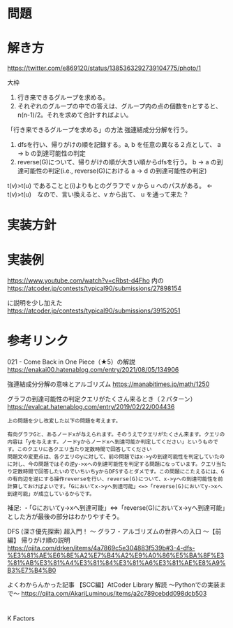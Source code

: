 # 問題

# 解き方
https://twitter.com/e869120/status/1385363292739104775/photo/1

大枠
1. 行き来できるグループを求める。
2. それぞれのグループの中での答えは、グループ内の点の個数をnとすると、n(n-1)/2。それを求めて合計すればよい。


「行き来できるグループを求める」の方法
強連結成分分解を行う。
1. dfsを行い、帰りがけの順を記録する。a, b を任意の異なる２点として、
    a → b の到達可能性の判定
2. reverse(G)について、帰りがけの順が大きい順からdfsを行う。
    b → a の到達可能性の判定(i.e., reverse(G)における a → d の到達可能性の判定)

t(v)>t(u) であることと(i)よりもとのグラフで v から u へのパスがある。
← t(v)>t(u)　なので、言い換えると、v から出て、 u を通って来た？

# 実装方針

# 実装例
https://www.youtube.com/watch?v=cRbst-d4Fho
内の
https://atcoder.jp/contests/typical90/submissions/27898154

に説明を少し加えた
https://atcoder.jp/contests/typical90/submissions/39152051

# 参考リンク
021 - Come Back in One Piece（★5）の解説
https://enakai00.hatenablog.com/entry/2021/08/05/134906

強連結成分分解の意味とアルゴリズム
https://manabitimes.jp/math/1250

グラフの到達可能性の判定クエリがたくさん来るとき（２パターン）
https://evalcat.hatenablog.com/entry/2019/02/22/004436

```
上の問題を少し改変した以下の問題を考えます。

有向グラフGと、あるノードxが与えられます。そのうえでクエリがたくさん来ます。クエリの内容は「yを与えます。ノードyからノードxへ到達可能か判定してください」というものです。このクエリに各クエリ当たり定数時間で回答してください
問題文の変更点は、各クエリのyに対して、前の問題ではx->yの到達可能性を判定していたのに対し、今の問題ではその逆y->xへの到達可能性を判定する問題になっています。クエリ当たり定数時間で回答したいのでいちいちyからDFSするとダメです。この問題にこたえるには、Gの有向辺を逆にする操作reverseを行い、reverse(G)について、x->yへの到達可能性を前計算しておけばよいです。「Gにおいてx->yへ到達可能」<=>「reverse(G)においてy->xへ到達可能」が成立しているからです。
```
補足:
・「Gにおいてy->xへ到達可能」<=>「reverse(G)においてx->yへ到達可能」とした方が最後の部分はわかりやすそう。

DFS (深さ優先探索) 超入門！ 〜 グラフ・アルゴリズムの世界への入口 〜【前編】
帰りがけ順の説明
https://qiita.com/drken/items/4a7869c5e304883f539b#3-4-dfs-%E3%81%AE%E6%8E%A2%E7%B4%A2%E9%A0%86%E5%BA%8F%E3%81%AB%E3%81%A4%E3%81%84%E3%81%A6%E3%81%AE%E8%A9%B3%E7%B4%B0


よくわからんかった記事
【SCC編】AtCoder Library 解読 〜Pythonでの実装まで〜
https://qiita.com/AkariLuminous/items/a2c789cebdd098dcb503

# 
K Factors